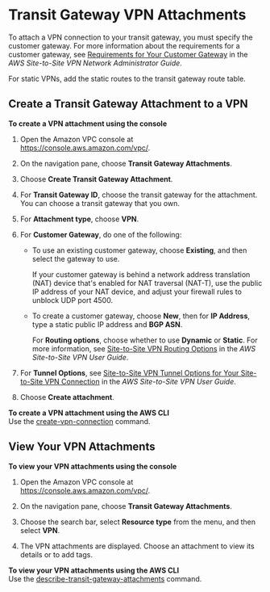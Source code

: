 # Transit Gateway VPN Attachments<a name="tgw-vpn-attachments"></a>

To attach a VPN connection to your transit gateway, you must specify the customer gateway\. For more information about the requirements for a customer gateway, see [Requirements for Your Customer Gateway](https://docs.aws.amazon.com/vpc/latest/adminguide/Introduction.html#CGRequirements) in the *AWS Site\-to\-Site VPN Network Administrator Guide*\.

For static VPNs, add the static routes to the transit gateway route table\.

## Create a Transit Gateway Attachment to a VPN<a name="create-vpn-attachment"></a>

**To create a VPN attachment using the console**

1. Open the Amazon VPC console at [https://console\.aws\.amazon\.com/vpc/](https://console.aws.amazon.com/vpc/)\.

1. On the navigation pane, choose **Transit Gateway Attachments**\.

1. Choose **Create Transit Gateway Attachment**\.

1. For **Transit Gateway ID**, choose the transit gateway for the attachment\. You can choose a transit gateway that you own\.

1. For **Attachment type**, choose **VPN**\.

1. For **Customer Gateway**, do one of the following:
   + To use an existing customer gateway, choose **Existing**, and then select the gateway to use\.

     If your customer gateway is behind a network address translation \(NAT\) device that's enabled for NAT traversal \(NAT\-T\), use the public IP address of your NAT device, and adjust your firewall rules to unblock UDP port 4500\.
   + To create a customer gateway, choose **New**, then for **IP Address**, type a static public IP address and **BGP ASN**\.

     For **Routing options**, choose whether to use **Dynamic** or **Static**\. For more information, see [Site\-to\-Site VPN Routing Options](https://docs.aws.amazon.com/vpn/latest/s2svpn/VPNRoutingTypes.html) in the *AWS Site\-to\-Site VPN User Guide*\.

1. For **Tunnel Options**, see [Site\-to\-Site VPN Tunnel Options for Your Site\-to\-Site VPN Connection](https://docs.aws.amazon.com/vpn/latest/s2svpn/VPNTunnels.html) in the *AWS Site\-to\-Site VPN User Guide*\.

1. Choose **Create attachment**\.

**To create a VPN attachment using the AWS CLI**  
Use the [create\-vpn\-connection](https://docs.aws.amazon.com/cli/latest/reference/ec2/create-vpn-connection.html) command\.

## View Your VPN Attachments<a name="view-vpn-attachment"></a>

**To view your VPN attachments using the console**

1. Open the Amazon VPC console at [https://console\.aws\.amazon\.com/vpc/](https://console.aws.amazon.com/vpc/)\.

1. On the navigation pane, choose **Transit Gateway Attachments**\.

1. Choose the search bar, select **Resource type** from the menu, and then select **VPN**\.

1. The VPN attachments are displayed\. Choose an attachment to view its details or to add tags\.

**To view your VPN attachments using the AWS CLI**  
Use the [describe\-transit\-gateway\-attachments](https://docs.aws.amazon.com/cli/latest/reference/ec2/describe-transit-gateway-attachments.html) command\.